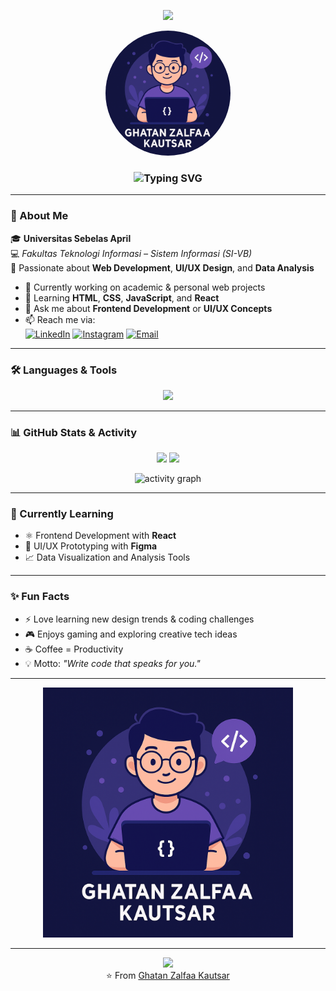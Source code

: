 <!-- HEADER -->
<p align="center">
  <img src="https://capsule-render.vercel.app/api?type=waving&color=0:4F46E5,100:9333EA&height=180&section=header&text=Ghatan%20Zalfaa%20Kautsar%20👨‍💻&fontSize=40&fontColor=ffffff&animation=fadeIn&fontAlignY=35"/>
</p>

<!-- PROFILE IMAGE -->
<p align="center">
  <img src="assets/profile.png" width="200" style="border-radius:50%;" alt="Ghatan Zalfaa Kautsar"/>
</p>

<!-- ANIMATED TEXT -->
<h3 align="center">
  <img src="https://readme-typing-svg.demolab.com?font=Poppins&weight=600&size=22&pause=1000&color=9333EA&center=true&vCenter=true&width=600&lines=Hi+there!+I'm+Ghatan+Zalfaa+Kautsar+👋;System+Information+Student+at+Universitas+Sebelas+April;Web+Developer+|+UI%2FUX+Enthusiast+|+Data+Learner" alt="Typing SVG" />
</h3>

---

### 🌟 About Me

🎓 **Universitas Sebelas April**  
💻 _Fakultas Teknologi Informasi – Sistem Informasi (SI-VB)_  
🚀 Passionate about **Web Development**, **UI/UX Design**, and **Data Analysis**

- 🔭 Currently working on academic & personal web projects
- 🌱 Learning **HTML**, **CSS**, **JavaScript**, and **React**
- 💬 Ask me about **Frontend Development** or **UI/UX Concepts**
- 📫 Reach me via:  
  [![LinkedIn](https://img.shields.io/badge/LinkedIn-blue?logo=linkedin&logoColor=white)](https://www.linkedin.com)
  [![Instagram](https://img.shields.io/badge/Instagram-E4405F?logo=instagram&logoColor=white)](https://www.instagram.com)
  [![Email](https://img.shields.io/badge/Email-D14836?logo=gmail&logoColor=white)](mailto:youremail@gmail.com)

---

### 🛠️ Languages & Tools

<p align="center">
  <img src="https://skillicons.dev/icons?i=html,css,js,react,git,github,vscode,figma" />
</p>

---

### 📊 GitHub Stats & Activity

<p align="center">
  <img src="https://github-readme-stats.vercel.app/api?username=230660221001&show_icons=true&theme=tokyonight&hide_border=true" height="165" />
  <img src="https://github-readme-streak-stats.herokuapp.com/?user=230660221001&theme=tokyonight&hide_border=true" height="165" />
</p>

<p align="center">
  <img src="https://github-readme-activity-graph.vercel.app/graph?username=230660221001&theme=tokyo-night&hide_border=true&area=true" alt="activity graph"/>
</p>

---

### 🧠 Currently Learning

- ⚛️ Frontend Development with **React**
- 🎨 UI/UX Prototyping with **Figma**
- 📈 Data Visualization and Analysis Tools

---

### ✨ Fun Facts

- ⚡ Love learning new design trends & coding challenges
- 🎮 Enjoys gaming and exploring creative tech ideas
- ☕ Coffee = Productivity
- 💡 Motto: _"Write code that speaks for you."_

---

<p align="center">
  <img src="https://github.com/230660221001/230660221001/blob/main/assets/profile.png" width="400" alt="Ghatan Zalfaa Kautsar - Coding"/>
</p>

---

<!-- FOOTER -->
<p align="center">
  <img src="https://capsule-render.vercel.app/api?type=waving&color=0:9333EA,100:4F46E5&height=120&section=footer"/>
  <br/>
  ⭐️ From <a href="https://github.com/230660221001">Ghatan Zalfaa Kautsar</a>
</p>
